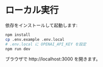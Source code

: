 # ローカル実行

依存をインストールして起動します:

```bash
npm install
cp .env.example .env.local
# .env.local に OPENAI_API_KEY を設定
npm run dev
```

ブラウザで http://localhost:3000 を開きます。
